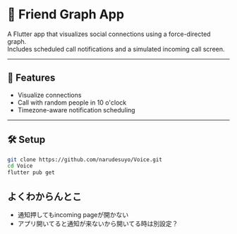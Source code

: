 # 📱 Friend Graph App

A Flutter app that visualizes social connections using a force-directed graph.  
Includes scheduled call notifications and a simulated incoming call screen.

---

## 🚀 Features
- Visualize connections
- Call with random people in 10 o'clock
- Timezone-aware notification scheduling

---

## 🛠 Setup

```bash
git clone https://github.com/narudesuyo/Voice.git
cd Voice
flutter pub get
```
## よくわからんとこ
- 通知押してもincoming pageが開かない
- アプリ開いてると通知が来ないから開いてる時は別設定？